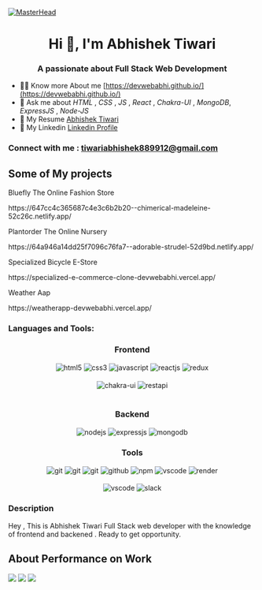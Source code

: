 [![MasterHead](https://www.careerguide.com/career/wp-content/uploads/2020/03/giphy-7.gif)](https://devwebabhi.github.io/)
<h1 align="center">Hi 👋, I'm Abhishek Tiwari</h1>
<h3 align="center">A passionate about Full Stack Web Development </h3>

<!-- - 🌱 I’m currently learning *React* -->

- 👨‍💻 Know more About me [https://devwebabhi.github.io/](https://devwebabhi.github.io/)
- 💬 Ask me about  *HTML* , *CSS* , *JS* , *React*  , *Chakra-UI* , *MongoDB*, *ExpressJS* , *Node-JS*
- 📄 My Resume <a href="">Abhishek Tiwari</a>
- 📄 My Linkedin <a href="https://www.linkedin.com/in/abhishek-tiwari-b4ab78262/">Linkedin Profile</a>

<h3 align="left">Connect with me : <a href="#">tiwariabhishek889912@gmail.com</a></h3>
<p align="left">
</p>
<h2>Some of My projects</h2>
<p>Bluefly The Online Fashion Store</p>https://647cc4c365687c4e3c6b2b20--chimerical-madeleine-52c26c.netlify.app/<br>
<p>Plantorder The Online Nursery</p>https://64a946a14dd25f7096c76fa7--adorable-strudel-52d9bd.netlify.app/
<p>Specialized Bicycle E-Store</p>https://specialized-e-commerce-clone-devwebabhi.vercel.app/
<p>Weather Aap </p>https://weatherapp-devwebabhi.vercel.app/
<h3 align="left">Languages and Tools:</h3>

 <div align="center"><h3 align="center">Frontend</h3>
<img src="https://img.shields.io/badge/html5-%23E34F26.svg?style=for-the-badge&logo=html5&logoColor=white" align="center" alt="html5">
<img src = "https://img.shields.io/badge/css3-%231572B6.svg?style=for-the-badge&logo=css3&logoColor=white" align="center" alt="css3">
<img src ="https://img.shields.io/badge/javascript-%23323330.svg?style=for-the-badge&logo=javascript&logoColor=%23F7DF1E" align="center" alt="javascript">
<img src="https://img.shields.io/badge/React-20232A?style=for-the-badge&logo=react&logoColor=61DAFB"  align="center" alt="reactjs" />
<img src="https://img.shields.io/badge/Redux-593D88?style=for-the-badge&logo=redux&logoColor=white"  align="center" alt="redux" />


<br/>
<br/>
  <img src = "https://img.shields.io/badge/chakra ui-%234ED1C5.svg?style=for-the-badge&logo=chakraui&logoColor=white" align="center" alt="chakra-ui"/>
  <img src="https://img.shields.io/badge/rest api-%23000000.svg?style=for-the-badge&logo=flask&logoColor=white" align="center" alt="restapi"/>
  
</div>
 <br/>
  <div align="center"><h3 align="center">Backend</h3> 
<img src="https://img.shields.io/badge/Node.js-339933?style=for-the-badge&logo=nodedotjs&logoColor=white" align="center" alt="nodejs" />
<img src="https://img.shields.io/badge/Express.js-000000?style=for-the-badge&logo=express&logoColor=white" align="center" alt="expressjs"/>
<img src="https://img.shields.io/badge/MongoDB-4EA94B?style=for-the-badge&logo=mongodb&logoColor=white" align="center" alt="mongodb"/>
 </div>
 
 <div align="center"><h3 align="center">Tools</h3> 
<img src="https://img.shields.io/badge/netlify-%23000000.svg?style=for-the-badge&logo=netlify&logoColor=#00C7B7" align="center" alt="git"/>
   <img src="https://img.shields.io/badge/vercel-%23000000.svg?style=for-the-badge&logo=vercel&logoColor=whit" align="center" alt="git"/>
   <img src="https://img.shields.io/badge/Git-f44d27?style=for-the-badge&logo=git&logoColor=white"  align="center" alt="git"/>
   <img src="https://img.shields.io/badge/GitHub-100000?style=for-the-badge&logo=github&logoColor=white"  align="center" alt="github"/>
   <img src = "https://img.shields.io/badge/NPM-%23000000.svg?style=for-the-badge&logo=npm&logoColor=white" align="center" alt="npm">
   <img src="https://img.shields.io/badge/Visual%20Studio-5C2D91.svg?style=for-the-badge&logo=visual-studio&logoColor=white"  align="center" alt="vscode"/>
   <img src ="https://img.shields.io/badge/Postman-FF6C37?style=for-the-badge&logo=postman&logoColor=white" align="center" alt="render">
     <br />
     <br />
   <img src="https://img.shields.io/badge/Visual%20Studio-5C2D91.svg?style=for-the-badge&logo=visual-studio&logoColor=white"  align="center" alt="vscode"/>
   <img src="https://img.shields.io/badge/Slack-4A154B?style=for-the-badge&logo=slack&logoColor=white" align="center" alt="slack"/>
 </div>



<h3 align="left">Description </h3>
<p>Hey , This is Abhishek Tiwari Full Stack web developer  with the knowledge of frontend and backened . Ready to get opportunity.  </p>
<h2>About Performance on Work</h2>
<img src="https://github-readme-streak-stats.herokuapp.com/?user=DevWebAbhi&theme=onedark&hide_border=true&date_format=M%20j%5B%2C%20Y%5D&mode=weekly"/>
<img src="https://github-readme-stats.vercel.app/api/top-langs/?username=DevWebAbhi&layout=compact"/>
<img src="https://github-readme-stats.vercel.app/api?username=DevWebAbhi&show_icons=true&theme=radical"/>
